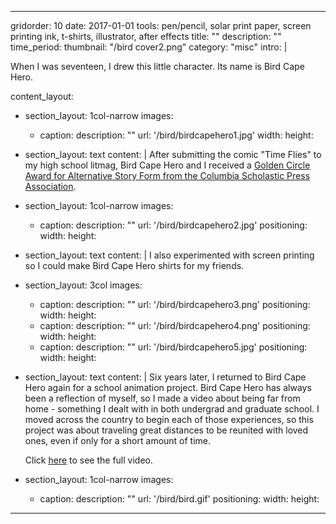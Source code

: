 ---

gridorder: 10
date: 2017-01-01
tools: pen/pencil, solar print paper, screen printing ink, t-shirts, illustrator, after effects
title: ""
description: ""
time_period:
thumbnail: "/bird cover2.png"
category: "misc"
intro: |
 
 When I was seventeen, I drew this little character. Its name is Bird Cape Hero.

content_layout:
  - section_layout: 1col-narrow
    images:
      - caption:
        description: ""
        url: '/bird/birdcapehero1.jpg'
        width:
        height:
  - section_layout: text
    content: |
      After submitting the comic "Time Flies" to my high school litmag, Bird Cape Hero and I received a <a href="https://precollege.sps.columbia.edu/sites/default/files/2023-12/2017-gold-circle-scholastic.pdf" target="_blank">Golden Circle Award for Alternative Story Form from the Columbia Scholastic Press Association</a>.
  - section_layout: 1col-narrow
    images:
      - caption:
        description: ""
        url: '/bird/birdcapehero2.jpg'
        positioning: 
        width:
        height:
  - section_layout: text
    content: |
      I also experimented with screen printing so I could make Bird Cape Hero shirts for my friends.
  - section_layout: 3col
    images:
      - caption:
        description: ""
        url: '/bird/birdcapehero3.png'
        positioning: 
        width:
        height:
      - caption:
        description: ""
        url: '/bird/birdcapehero4.png'
        positioning: 
        width:
        height:
      - caption:
        description: ""
        url: '/bird/birdcapehero5.jpg'
        positioning: 
        width:
        height:
  - section_layout: text
    content: |
      Six years later, I returned to Bird Cape Hero again for a school animation project. Bird Cape Hero has always been a reflection of myself, so I made a video about being far from home - something I dealt with in both undergrad and graduate school. I moved across the country to begin each of those experiences, so this project was about traveling great distances to be reunited with loved ones, even if only for a short amount of time.

      Click <a href="https://www.youtube.com/watch?v=sl85-n3B0hE" target="_blank">here</a> to see the full video.
  - section_layout: 1col-narrow
    images:
      - caption:
        description: ""
        url: '/bird/bird.gif'
        positioning: 
        width:
        height:

---